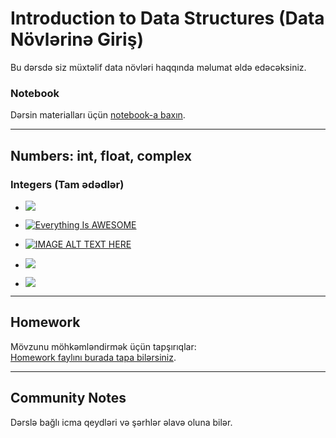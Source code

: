 # Introduction to Data Structures (Data Növlərinə Giriş)

Bu dərsdə siz müxtəlif data növləri haqqında məlumat əldə edəcəksiniz.

### **Notebook**  
Dərsin materialları üçün [notebook-a baxın](notebooks/1.Introduction_to_Data_Structures.ipynb).

---

## Numbers: int, float, complex

### Integers (Tam ədədlər)
* [![](https://img.youtube.com/vi/OgWTxr3ZYA8/0.jpg)](https://www.youtube.com/watch?v=OgWTxr3ZYA8&list=PLEFYUbjk2gHnHXR53oWvZRNPz3gOadZah&index=1)

* [![Everything Is AWESOME](//img.youtube.com/vi/StTqXEQ2l-Y/0.jpg)](//www.youtube.com/watch?v=StTqXEQ2l-Y "Everything Is AWESOME")
* [![IMAGE ALT TEXT HERE](https://img.youtube.com/vi/OgWTxr3ZYA8/0.jpg)](https://www.youtube.com/watch?v=YOUTUBE_VIDEO_ID_HERE)
*  [![](https://markdown-videos-api.jorgenkh.no/youtube/AtRhA-NfS24)](https://www.youtube.com/watch?v=AtRhA-NfS24&list=PL3MmuxUbc_hKihpnNQ9qtTmWYy26bPrSb&index=3)
*  [![](https://markdown-videos-api.jorgenkh.no/youtube/OgWTxr3ZYA8)](https://www.youtube.com/watch?v=OgWTxr3ZYA8&list=PLEFYUbjk2gHnHXR53oWvZRNPz3gOadZah&index=1)

---

## Homework  
Mövzunu möhkəmləndirmək üçün tapşırıqlar:  
[Homework faylını burada tapa bilərsiniz](cohorts/2024/01-docker-terraform/homework.md).  

---

## Community Notes  
Dərslə bağlı icma qeydləri və şərhlər əlavə oluna bilər.  
